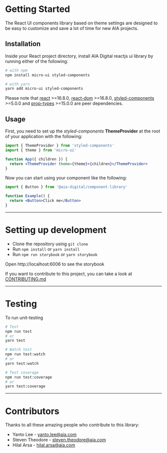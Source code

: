 # Getting Started

The React UI components library based on theme settings are designed to be easy to customize and save a lot of time for new AIA projects.

## Installation

Inside your React project directory, install AIA Digital reactjs ui library by running either of the following:

```bash
# with npm
npm install micro-ui styled-components

# with yarn
yarn add micro-ui styled-components
```

Please note that [react](https://www.npmjs.com/package/react) >=16.8.0, [react-dom](https://www.npmjs.com/package/react-dom) >=16.8.0, [styled-components](https://www.npmjs.com/package/styled-components) >=5.0.0 and [prop-types](https://www.npmjs.com/package/prop-types) >=15.0.0 are peer dependencies.

## Usage

First, you need to set up the _styled-components_ **ThemeProvider** at the root of your application with the following:

```jsx
import { ThemeProvider } from 'styled-components'
import { theme } from 'micro-ui'

function App({ children }) {
  return <ThemeProvider theme={theme}>{children}</ThemeProvider>
}
```

Now you can start using your component like the following:

```jsx
import { Button } from '@aia-digital/component-library'

function Example() {
  return <Button>Click me</Button>
}
```

---

# Setting up development

- Clone the repository using `git clone`
- Run `npm install` or `yarn install`
- Run `npm run storybook` or `yarn storybook`

Open http://localhost:6006 to see the storybook

If you want to contribute to this project, you can take a look at [CONTRIBUTING.md](/CONTRIBUTING.md)

---

# Testing

To run unit-testing

```bash
# Test
npm run test
# or
yarn test

# Watch test
npm run test:watch
# or
yarn test:watch

# Test coverage
npm run test:coverage
# or
yarn test:coverage
```

---

# Contributors

Thanks to all these amazing people who contribute to this library:

- Yanto Lee - yanto.lee@aia.com
- Steven Theodore - steven.theodore@aia.com
- Hilal Arsa - hilal.arsa@aia.com
